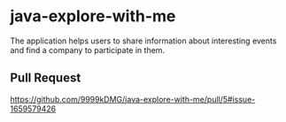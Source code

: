 # java-explore-with-me
The application helps users to share information about interesting events and find a company to participate in them.

## Pull Request
https://github.com/9999kDMG/java-explore-with-me/pull/5#issue-1659579426